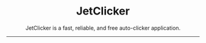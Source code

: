 <div align="center">
  
  <h1>JetClicker</h1>
  <p>JetClicker is a fast, reliable, and free auto-clicker application.</p>
  
</div>

<hr>
<br>
